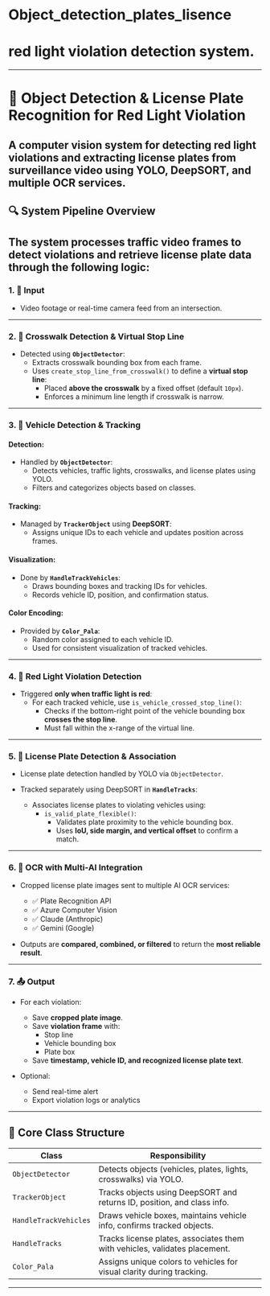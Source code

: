 # Object_detection_plates_lisence

# red light violation detection system.

---

# 🚦 Object Detection & License Plate Recognition for Red Light Violation

## A computer vision system for detecting red light violations and extracting license plates from surveillance video using YOLO, DeepSORT, and multiple OCR services.

## 🔍 System Pipeline Overview

## The system processes traffic video frames to detect violations and retrieve license plate data through the following logic:

### 1. 🎥 Input

- Video footage or real-time camera feed from an intersection.

---

### 2. 🛑 Crosswalk Detection & Virtual Stop Line

- Detected using **`ObjectDetector`**:
  - Extracts crosswalk bounding box from each frame.
  - Uses `create_stop_line_from_crosswalk()` to define a **virtual stop line**:
    - Placed **above the crosswalk** by a fixed offset (default `10px`).
    - Enforces a minimum line length if crosswalk is narrow.

---

### 3. 🚗 Vehicle Detection & Tracking

#### Detection:

- Handled by **`ObjectDetector`**:
  - Detects vehicles, traffic lights, crosswalks, and license plates using YOLO.
  - Filters and categorizes objects based on classes.

#### Tracking:

- Managed by **`TrackerObject`** using **DeepSORT**:
  - Assigns unique IDs to each vehicle and updates position across frames.

#### Visualization:

- Done by **`HandleTrackVehicles`**:
  - Draws bounding boxes and tracking IDs for vehicles.
  - Records vehicle ID, position, and confirmation status.

#### Color Encoding:

- Provided by **`Color_Pala`**:
  - Random color assigned to each vehicle ID.
  - Used for consistent visualization of tracked vehicles.

---

### 4. 🚦 Red Light Violation Detection

- Triggered **only when traffic light is red**:
  - For each tracked vehicle, use `is_vehicle_crossed_stop_line()`:
    - Checks if the bottom-right point of the vehicle bounding box **crosses the stop line**.
    - Must fall within the x-range of the virtual line.

---

### 5. 🔎 License Plate Detection & Association

- License plate detection handled by YOLO via `ObjectDetector`.

- Tracked separately using DeepSORT in **`HandleTracks`**:
  - Associates license plates to violating vehicles using:
    - `is_valid_plate_flexible()`:
      - Validates plate proximity to the vehicle bounding box.
      - Uses **IoU, side margin, and vertical offset** to confirm a match.

---

### 6. 🧠 OCR with Multi-AI Integration

- Cropped license plate images sent to multiple AI OCR services:

  - ✅ Plate Recognition API
  - ✅ Azure Computer Vision
  - ✅ Claude (Anthropic)
  - ✅ Gemini (Google)

- Outputs are **compared, combined, or filtered** to return the **most reliable result**.

---

### 7. 📤 Output

- For each violation:

  - Save **cropped plate image**.
  - Save **violation frame** with:
    - Stop line
    - Vehicle bounding box
    - Plate box
  - Save **timestamp, vehicle ID, and recognized license plate text**.

- Optional:
  - Send real-time alert
  - Export violation logs or analytics

---

## 🧱 Core Class Structure

| Class                 | Responsibility                                                             |
| --------------------- | -------------------------------------------------------------------------- |
| `ObjectDetector`      | Detects objects (vehicles, plates, lights, crosswalks) via YOLO.           |
| `TrackerObject`       | Tracks objects using DeepSORT and returns ID, position, and class info.    |
| `HandleTrackVehicles` | Draws vehicle boxes, maintains vehicle info, confirms tracked objects.     |
| `HandleTracks`        | Tracks license plates, associates them with vehicles, validates placement. |
| `Color_Pala`          | Assigns unique colors to vehicles for visual clarity during tracking.      |

---
